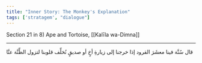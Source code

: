 ```yaml
---
title: "Inner Story: The Monkey's Explanation"
tags: ['stratagem', "dialogue"]
---
```


 Section 21 in 8) Ape and Tortoise, [[Kalīla wa-Dimna]]

---
قال سُنَّة فينا معشَرَ القرود إذا خرجنا إلى زيارةِ أخٍ أو صديقٍ نُخلِّف قلوبنا لتزول الظِّنَّة عنَّا
